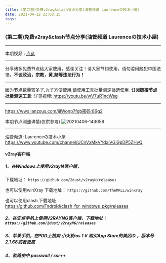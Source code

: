```yaml
---
title: (第二期)免费v2ray&clash节点分享(油管频道 Laurenceの技术小屋)
date: 2021-04-12 21:08:15
tags:
---
```


### (第二期)免费v2ray&clash节点分享(油管频道 Laurenceの技术小屋)


* * *
本期视频 :  [点这](https://youtu.be/NPcLViuHIqo)

***
分享诸多免费节点给大家使用，感谢关注！请大家节约使用，请勿滥用触犯中国法律。**不谈政治，宗教，黄,赌等违法行为！**

* * *
因为节点数量较多了,为了方便使用,请使用工具批量测速筛选使用.
**订阅链接节点批量测速工具:**
详见视频:  https://youtu.be/wV7uR1ncWsg

* * *


https://wws.lanzous.com/ijlWonp7fgb密码:86g2

本期节点测速详情(仅供参考)
![20210406-143058](https://cdn.jsdelivr.net/gh/jth445600/picgo@master/img/20210406-143058.png)


* * *


油管频道: Laurenceの技术小屋  https://www.youtube.com/channel/UCnVxMkVYdxiVGiGpDP5ZHyQ

#### v2ray客户端

##### 1、在Windows上使用v2rayN客户端，
下载地址： `https://github.com/2dust/v2rayN/releases`

也可以使用winXray
下载地址： `https://github.com/TheMRLL/winxray`

也可以使用clash
下载地址  https://github.com/Fndroid/clash_for_windows_pkg/releases


##### 2、在安卓手机上使用V2RAYNG客户端，下载地址：`https://github.com/2dust/v2rayNG/releases`

##### 3、苹果手机，在PDD上搜索 小火箭ios  1￥ 购买App Store的美区ID ，**版本号2.1.68或者更高**
##### 4、软路由中 passwall  / ssr++